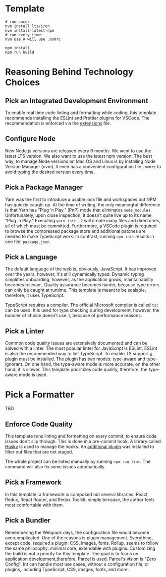 # Template

```shell
# run once:
nvm install lts/iron
nvm install-latest-npm
# run every time:
nvm use # will use .nvmrc
```

```shell
npm install
npm run build 
```

# Reasoning Behind Technology Choices

## Pick an Integrated Development Environment
To enable real time code linting and formatting while coding, this template recommends installing the ESLint and Prettier plugins for VSCode. The recommendation is enforced via the [extensions](.vscode/extensions.json) file.

## Configure Node
New Node.js versions are released every 6 months. We want to use the latest LTS version. We also want to use the latest npm version. The best way, to manage Node versions on Mac OS and Linux is by installing Node Version Manager (nvm). It even has a convenient configuration file `.nvmrc` to avoid typing the desired version every time.

## Pick a Package Manager
Yarn was the first to introduce a usable lock file and workspaces but NPM has quickly caught up. At the time of writing, the only meaningful difference is that Yarn has “Plug ‘n Play.” (PnP) mode that eliminates `node_modules`. Unfortunately, upon close inspection, it doesn’t quite live up to its name, “Plug ‘n Play.” Executing `yarn init -2` will create many files and directories, all of which must be committed. Furthermore, a VSCode plugin is required to browse the compressed package store and additional patches are needed to make TypeScript work. In contrast, running `npm init` results in one file: `package.json`.

## Pick a Language
The default language of the web is, obviously, JavaScript. It has improved over the years, however, it's still dynamically typed. Dynamic typing simplifies onboarding, however, as the application grows, maintainability becomes relevant. Quality assurance becomes harder, because type errors can only be caught at runtime. This template is meant to be scalable, therefore, it uses TypeScript.

TypeScript requires a compiler. The official Microsoft compiler is called `tsc` can be used. It is used for type checking during development, however, the bundler of choice doesn't use it, because of performance reasons.

## Pick a Linter
Common code quality issues are extensively documented and can be solved with a linter. The most popular linter for JavaScript is ESLint. ESLint is also the recommended way to lint TypeScript. To enable TS support [a plugin](https://typescript-eslint.io/) must be installed. The plugin has two modes: type-aware and type-ignorant. On one hand, the type-aware mode is more accurate, on the other hand, it is slower. This template prioritizes code quality, therefore, the type-aware mode is used.

# Pick a Formatter
TBD

## Enforce Code Quality
This template runs linting and formatting on every commit, to ensure code issues don't slip through. This is done in a pre-commit hook. A library called [Husky](https://typicode.github.io/husky) is used to manage the hooks. An  [additional plugin](https://www.npmjs.com/package/lint-staged) was installed to filter out files that are not staged.

The whole project can be linted manually by running `npm run lint`. The command will also fix some issues automatically.

## Pick a Framework
In this template, a framework is composed out several libraries: React, Redux, React Router, and Redux Toolkit, simply because, the author feels most comfortable with them.

## Pick a Bundler
Remembering the Webpack days, the configuration file would become overcomplicated. One of the reasons is  plugin management. Everything, except code, required a plugin: CSS, images, fonts. Rollup, seems to follow the same philosophy: minimal core, extendable with plugins. Customizing the build is not a priority for this template. The goal is to focus on application development,therefore, Parcel is used. Parcel's vision is "Zero Config". Int can handle most use cases, without a configuration file, or plugins, including TypeScript, CSS, images, fonts, and more.